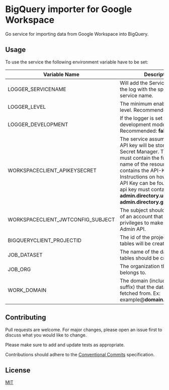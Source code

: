 BigQuery importer for Google Workspace
======================================

Go service for importing data from Google Workspace into BigQuery.

Usage
-----

To use the service the following environment variable have to be set:

| Variable Name                     | Description                                                                                                                                                                                                                                                                                                                                                                                               |
|-----------------------------------|-----------------------------------------------------------------------------------------------------------------------------------------------------------------------------------------------------------------------------------------------------------------------------------------------------------------------------------------------------------------------------------------------------------|
| LOGGER_SERVICENAME                | Will add the ServiceContext to the log with the specified service name.                                                                                                                                                                                                                                                                                                                                   |
| LOGGER_LEVEL                      | The minimum enabled logging level. Recommended: **debug**.                                                                                                                                                                                                                                                                                                                                                |
| LOGGER_DEVELOPMENT                | If the logger is set to development mode or not. Recommended: **false**.                                                                                                                                                                                                                                                                                                                                  |
| WORKSPACECLIENT_APIKEYSECRET      | The service assumes that the API key will be stored in GCP Secret Manager. This variable must contain the full resource name of the resource that contains the API-KEY. Instructions on how to create an API Key can be found [here](https://developers.google.com/admin-sdk/directory/v1/guides/delegation). The api key must contain the **admin.directory.user** and **admin.directory.group** scopes. |
| WORKSPACECLIENT_JWTCONFIG_SUBJECT | The subject should be the email of an account that has privileges to make calls to the Admin API.                                                                                                                                                                                                                                                                                                         |
| BIGQUERYCLIENT_PROJECTID          | The id of the project where the tables will be created.                                                                                                                                                                                                                                                                                                                                                   |
| JOB_DATASET                       | The name of the dataset where tables should be created.                                                                                                                                                                                                                                                                                                                                                   |
| JOB_ORG                           | The organization the data belongs to.                                                                                                                                                                                                                                                                                                                                                                     |
| WORK_DOMAIN                       | The domain (including the suffix) that the data should be fetched from. Ex: example@**domain.domainsuffix**                                                                                                                                                                                                                                                                                               |

Contributing
------------

Pull requests are welcome. For major changes, please open an issue first to discuss what you would like to change.

Please make sure to add and update tests as appropriate.

Contributions should adhere to the [Conventional Commits](https://www.conventionalcommits.org/en/v1.0.0/) specification.

License
-------

[MIT](https://choosealicense.com/licenses/mit/)
